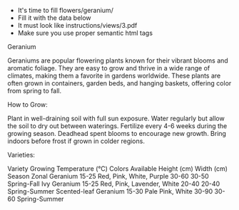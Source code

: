 - It's time to fill flowers/geranium/
- Fill it with the data below
- It must look like instructions/views/3.pdf
- Make sure you use proper semantic html tags

Geranium

Geraniums are popular flowering plants known for their vibrant blooms and aromatic foliage. They are easy to grow and thrive in a wide range of climates, making them a favorite in gardens worldwide. These plants are often grown in containers, garden beds, and hanging baskets, offering color from spring to fall.

How to Grow:

Plant in well-draining soil with full sun exposure.
Water regularly but allow the soil to dry out between waterings.
Fertilize every 4-6 weeks during the growing season.
Deadhead spent blooms to encourage new growth.
Bring indoors before frost if grown in colder regions.

Varieties:

Variety	Growing Temperature (°C)	Colors Available	Height (cm)	Width (cm)	Season
Zonal Geranium	15-25	Red, Pink, White, Purple	30-60	30-50	Spring-Fall
Ivy Geranium	15-25	Red, Pink, Lavender, White	20-40	20-40	Spring-Summer
Scented-leaf Geranium	15-30	Pale Pink, White	30-90	30-60	Spring-Summer
